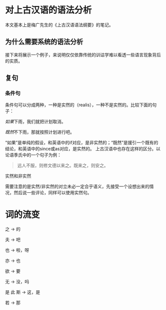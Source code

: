 # 对上古汉语的语法分析

本文基本上是梅广先生的《上古汉语语法纲要》的笔记。

## 为什么需要系统的语法分析

接下来将展示一个例子，来说明仅仅依靠传统的训诂学难以看透一些语言现象背后的实质。

## 复句

### 条件句

条件句可以分成两种，一种是实然的（realis），一种不是实然的。比较下面的句子：

*如果*下雨，我们就把计划取消。

*既然*不下雨，那就按照计划进行吧。

“如果”是单纯的假设，和英语中的if对应，是非实然的；“既然”是援引一个既有的结论，和英语中的since或as对应，是实然的。
上古汉语中也存在这样的区分。以论语季氏中的一个句子为例：

> 远人不服，则修文德以来之。既来之，则安之。

实然和非实然

需要注意的是实然/非实然的对立未必一定合乎语义，先接受一个设想出来的情况，然后说一些评论，同样可以使用实然句。

# 词的流变

之 -> 的

夫 -> 吧

也 -> 啦，呀

亦 -> 也

欲 -> 要

无 -> 没，吗

是 此 斯 -> 这，是

若 -> 那
